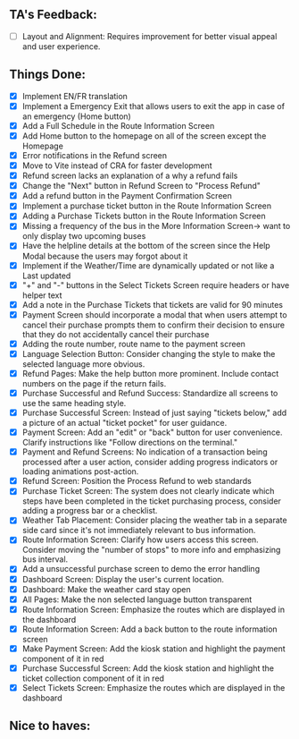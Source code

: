 ## TA's Feedback: 
- [ ] Layout and Alignment: Requires improvement for better visual appeal and user experience.
  
## Things Done:
- [x] Implement EN/FR translation
- [x] Implement a Emergency Exit that allows users to exit the app in case of an emergency (Home button)
- [x] Add a Full Schedule in the Route Information Screen
- [x] Add Home button to the homepage on all of the screen except the Homepage
- [x] Error notifications in the Refund screen
- [x] Move to Vite instead of CRA for faster development
- [x] Refund screen lacks an explanation of a why a refund fails
- [x] Change the "Next" button in Refund Screen to "Process Refund"
- [x] Add a refund button in the Payment Confirmation Screen 
- [x] Implement a purchase ticket button in the Route Information Screen
- [x] Adding a Purchase Tickets button in the Route Information Screen
- [x] Missing a frequency of the bus in the More Information Screen-> want to only display two upcoming buses
- [x] Have the helpline details at the bottom of the screen since the Help Modal because the users may forgot about it 
- [x] Implement if the Weather/Time are dynamically updated or not like a Last updated
- [x] "+" and "-" buttons in the Select Tickets Screen require headers or have helper text 
- [x] Add a note in the Purchase Tickets that tickets are valid for 90 minutes 
- [x] Payment Screen should incorporate a modal that when users attempt to cancel their purchase prompts them to confirm their decision to ensure that they do not accidentally cancel their purchase
- [x] Adding the route number, route name to the payment screen
- [x] Language Selection Button: Consider changing the style to make the selected language more obvious.
- [x] Refund Pages: Make the help button more prominent. Include contact numbers on the page if the return fails.
- [x] Purchase Successful and Refund Success: Standardize all screens to use the same heading style. 
- [x] Purchase Successful Screen: Instead of just saying "tickets below," add a picture of an actual "ticket pocket" for user guidance.
- [x] Payment Screen: Add an "edit" or "back" button for user convenience. Clarify instructions like "Follow directions on the terminal."
- [x] Payment and Refund Screens: No indication of a transaction being processed after a user action, consider adding progress indicators or loading animations post-action. 
- [x] Refund Screen: Position the Process Refund to web standards
- [x] Purchase Ticket Screen: The system does not clearly indicate which steps have been completed in the ticket purchasing process, consider adding a progress bar or a checklist.
- [x] Weather Tab Placement: Consider placing the weather tab in a separate side card since it's not immediately relevant to bus information.
- [x] Route Information Screen: Clarify how users access this screen. Consider moving the "number of stops" to more info and emphasizing bus interval.
- [x] Add a unsuccessful purchase screen to demo the error handling
- [x] Dashboard Screen: Display the user's current location. 
- [x] Dashboard: Make the weather card stay open 
- [x] All Pages: Make the non selected language button transparent 
- [x] Route Information Screen: Emphasize the routes which are displayed in the dashboard 
- [x] Route Information Screen: Add a back button to the route information screen 
- [x] Make Payment Screen: Add the kiosk station and highlight the payment component of it in red
- [x] Purchase Successful Screen: Add the kiosk station and highlight the ticket collection component of it in red
- [x] Select Tickets Screen: Emphasize the routes which are displayed in the dashboard   

## Nice to haves:
